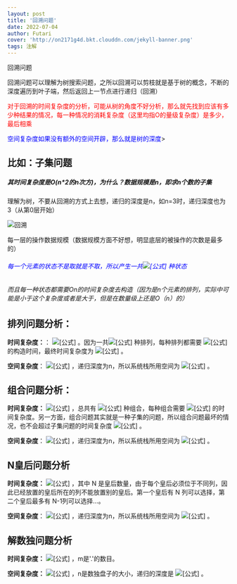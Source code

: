 ```yaml
---
layout: post
title: '回溯问题'
date: 2022-07-04
author: Futari
cover: 'http://on2171g4d.bkt.clouddn.com/jekyll-banner.png'
tags: 注解
---
```




回溯问题

回溯问题可以理解为树搜索问题，之所以回溯可以剪枝就是基于树的概念，不断的深度遍历到叶子端，然后返回上一节点进行递归（回溯）

<font color = "red">对于回溯的时间复杂度的分析，可能从树的角度不好分析，那么就先找到应该有多少种结果的情况，每一种情况的消耗复杂度（这里均指O的量级复杂度）是多少，最后相乘</font>

<font color = 'blue'>空间复杂度如果没有额外的空间开辟，那么就是树的深度</font>>

## 比如：子集问题

##### 其时间复杂度是O(n*2的n次方)，为什么？数据规模是n，即求n个数的子集

理解为树，不要从回溯的方式上去想，递归的深度是n，如n=3时，递归深度也为3（从第0层开始）

![回溯](https://img-blog.csdnimg.cn/20190724155127277.png?x-oss-process=image/watermark,type_ZmFuZ3poZW5naGVpdGk,shadow_10,text_aHR0cHM6Ly9ibG9nLmNzZG4ubmV0L2dhb3J1dGFvMDkyMw==,size_16,color_FFFFFF,t_70)

每一层的操作数据规模（数据规模方面不好想，明显底层的被操作的次数是最多的）

###### <font color = 'blue'>每一个元素的状态不是取就是不取，所以产生一共![[公式]](https://www.zhihu.com/equation?tex=2%5En) 种状态</font>

###### 而且每一种状态都需要On的时间复杂度去构造（因为是n个元素的排列，实际中可能是小于这个复杂度或者是大于，但是在数量级上还是O（n）的）

## 排列问题分析：

**时间复杂度：**： ![[公式]](https://www.zhihu.com/equation?tex=O%28n%5Ctimes+n%21%29) 。因为一共![[公式]](https://www.zhihu.com/equation?tex=n%21) 种排列，每种排列都需要 ![[公式]](https://www.zhihu.com/equation?tex=O%28n%29) 的构造时间，最终时间复杂度为 ![[公式]](https://www.zhihu.com/equation?tex=O%28n%5Ctimes+n%21%29) 。

**空间复杂度**： ![[公式]](https://www.zhihu.com/equation?tex=O%28n%29) ，递归深度为n，所以系统栈所用空间为 ![[公式]](https://www.zhihu.com/equation?tex=O%28n%29) 。

## 组合问题分析：

**时间复杂度：** ![[公式]](https://www.zhihu.com/equation?tex=O%28C_n%5Ek+%5Ctimes+k%29) ，总共有 ![[公式]](https://www.zhihu.com/equation?tex=C_n%5Ek) 种组合，每种组合需要 ![[公式]](https://www.zhihu.com/equation?tex=O%28k%29) 的时间复杂度。另一方面，组合问题其实就是一种子集的问题，所以组合问题最坏的情况，也不会超过子集问题的时间复杂度 ![[公式]](https://www.zhihu.com/equation?tex=O%28n%5Ctimes+2%5En%29) 。

**空间复杂度**： ![[公式]](https://www.zhihu.com/equation?tex=O%28n%29) ，递归深度为n，所以系统栈所用空间为 ![[公式]](https://www.zhihu.com/equation?tex=O%28n%29) 。

## N皇后问题分析

**时间复杂度：** ![[公式]](https://www.zhihu.com/equation?tex=O%28N%21%29) ，其中 N 是皇后数量，由于每个皇后必须位于不同列，因此已经放置的皇后所在的列不能放置别的皇后。第一个皇后有 N 列可以选择，第二个皇后最多有 N-1列可以选择...。

**空间复杂度**： ![[公式]](https://www.zhihu.com/equation?tex=O%28N%29) ，递归深度为n，所以系统栈所用空间为 ![[公式]](https://www.zhihu.com/equation?tex=O%28N%29) 。

## 解数独问题分析

**时间复杂度：** ![[公式]](https://www.zhihu.com/equation?tex=O%289%5Em%29) ，m是'.'的数目。

**空间复杂度：** ![[公式]](https://www.zhihu.com/equation?tex=O%28n%5E2%29) ，n是数独盘子的大小，递归的深度是 ![[公式]](https://www.zhihu.com/equation?tex=n%5E2) 。